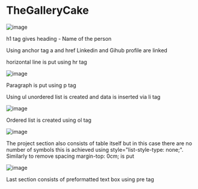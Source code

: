 # TheGalleryCake
![image](https://github.com/EaswaranPottiK/TheGalleryCake/assets/38095510/667d0fff-d88b-4047-a483-a0643776923b)

h1 tag gives heading - Name of the person

Using anchor tag a and href Linkedin and Gihub profile are linked

horizontal line is put using hr tag

![image](https://github.com/EaswaranPottiK/TheGalleryCake/assets/38095510/7fd535e3-ff82-4b95-8b9e-566e2f7bde6d)

Paragraph is put using p tag

Using ul unordered list is created and data is inserted via li tag

![image](https://github.com/EaswaranPottiK/TheGalleryCake/assets/38095510/98161dc8-824c-492f-a2c3-2d2f3050f881)

Ordered list is created using ol tag

![image](https://github.com/EaswaranPottiK/TheGalleryCake/assets/38095510/84a5962c-a7b7-4a83-ae01-e75c67b956e7)

The project section also consists of table itself but in this case there are no number of symbols this is achieved using style="list-style-type: none;". 
Similarly to remove spacing margin-top: 0cm; is put 

![image](https://github.com/EaswaranPottiK/TheGalleryCake/assets/38095510/abd41a74-ca01-48f1-81d1-8ea0f3e02577)

Last section consists of preformatted text box using pre tag
